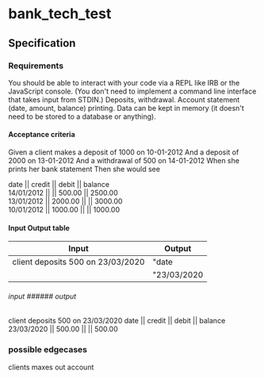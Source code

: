 # bank_tech_test

## Specification

### Requirements
You should be able to interact with your code via a REPL like IRB or the JavaScript console. (You don't need to implement a command line interface that takes input from STDIN.)
Deposits, withdrawal.
Account statement (date, amount, balance) printing.
Data can be kept in memory (it doesn't need to be stored to a database or anything).

#### Acceptance criteria
Given a client makes a deposit of 1000 on 10-01-2012
And a deposit of 2000 on 13-01-2012
And a withdrawal of 500 on 14-01-2012
When she prints her bank statement
Then she would see


date || credit || debit || balance  
14/01/2012 || || 500.00 || 2500.00  
13/01/2012 || 2000.00 || || 3000.00  
10/01/2012 || 1000.00 || || 1000.00  


#### Input Output table

| Input                                |                              Output  |
| ------------------------------------ | ------------------------------------ |
| client deposits 500 on 23/03/2020    | "date || credit || debit || balance" |
|                                      | "23/03/2020 || 500.00 || || 500.00"  |


###### input                                    ###### output  
client deposits 500 on 23/03/2020               date || credit || debit || balance  
                                                23/03/2020 || 500.00 || || 500.00




### possible edgecases 

clients maxes out account
